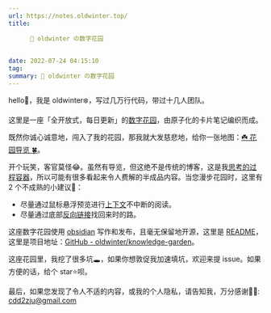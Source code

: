 ```yaml
---
url: https://notes.oldwinter.top/
title: 
    
      🌱 oldwinter の数字花园
    
  
date: 2022-07-24 04:15:10
tag: 
summary: 🌱 oldwinter の数字花园
---
```

hello👋，我是 oldwinter❄️，写过几万行代码，带过十几人团队。

这里是一座「全开放式，每日更新」的[数字花园](https://notes.oldwinter.top/%E6%95%B0%E5%AD%97%E8%8A%B1%E5%9B%AD)，由原子化的卡片笔记编织而成。

既然你诚心诚意地，闯入了我的花园，那我就大发慈悲地，给你一张地图：[☘️ 花园导览 🍀](https://notes.oldwinter.top/%EF%B8%8F-%E8%8A%B1%E5%9B%AD%E5%AF%BC%E8%A7%88)。

开个玩笑，客官莫怪😂。虽然有导览，但这绝不是传统的博客，这是我[思考的过程容器](https://notes.oldwinter.top/%E6%80%9D%E8%80%83%E7%9A%84%E8%BF%87%E7%A8%8B%E5%AE%B9%E5%99%A8)，所以可能有很多看起来令人费解的半成品内容。当您漫步花园时，这里有 2 个不成熟的小建议💁：

*   尽量通过鼠标悬浮预览进行[上下文](https://notes.oldwinter.top/%E4%B8%8A%E4%B8%8B%E6%96%87)不中断的阅读。
*   尽量通过底部[反向链接](https://notes.oldwinter.top/%E5%8F%8D%E5%90%91%E9%93%BE%E6%8E%A5)找回来时的路。

这座数字花园使用 [obsidian](https://notes.oldwinter.top/obsidian) 写作和发布，且毫无保留地开源，这里是 [README](https://notes.oldwinter.top/readme)，这里是项目地址：[GitHub - oldwinter/knowledge-garden](https://github.com/oldwinter/knowledge-garden)。

这座花园里，我挖了很多坑🕳，如果你想敦促我加速填坑，欢迎来提 issue。如果方便的话，给个 star⭐️呗。

最后，如果您发现了令人不适的内容，或我的个人隐私，请告知我，万分感谢🦀🦀: cdd2zju@gmail.com